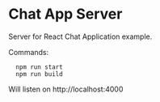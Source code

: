 # Chat App Server

Server for React Chat Application example.

Commands:

```
  npm run start
  npm run build
```

Will listen on http://localhost:4000
